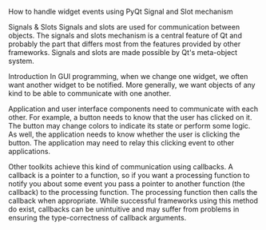 How to handle widget events using PyQt Signal and Slot mechanism

Signals & Slots
Signals and slots are used for communication between objects. The signals and slots mechanism is a central feature of Qt and probably the part that differs most from the features provided by other frameworks. Signals and slots are made possible by Qt's meta-object system.

Introduction
In GUI programming, when we change one widget, we often want another widget to be notified. More generally, we want objects of any kind to be able to communicate with one another.

Application and user interface components need to communicate with each other. For example, a button needs to know that the user has clicked on it. The button may change colors to indicate its state or perform some logic. As well, the application needs to know whether the user is clicking the button. The application may need to relay this clicking event to other applications.

Other toolkits achieve this kind of communication using callbacks. A callback is a pointer to a function, so if you want a processing function to notify you about some event you pass a pointer to another function (the callback) to the processing function. The processing function then calls the callback when appropriate. While successful frameworks using this method do exist, callbacks can be unintuitive and may suffer from problems in ensuring the type-correctness of callback arguments.

